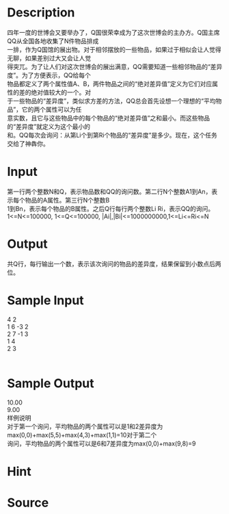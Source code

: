 
# Description

<div class="content"><div>四年一度的世博会又要举办了，Q国很荣幸成为了这次世博会的主办方。Q国主席QQ从全国各地收集了N件物品排成</div>
<div>一排，作为Q国馆的展出物。对于相邻摆放的一些物品，如果过于相似会让人觉得无聊，如果差别过大又会让人觉</div>
<div>得突兀。为了让人们对这次世博会的展出满意，QQ需要知道一些相邻物品的“差异度”。为了方便表示，QQ给每个</div>
<div>物品都定义了两个属性值A、B，两件物品之间的“绝对差异值”定义为它们对应属性的差的绝对值较大的一个。对</div>
<div>于一些物品的“差异度”，类似求方差的方法，QQ总会首先设想一个理想的“平均物品”，它的两个属性可以为任</div>
<div>意实数，且它与这些物品中的每个物品的“绝对差异值”之和最小。而这些物品的“差异度”就定义为这个最小的</div>
<div>和。QQ每次会询问：从第Li个到第Ri个物品的“差异度”是多少。现在，这个任务交给了神犇你。</div></div>

# Input

<div class="content"><div class="pdsec">
<div>第一行两个整数N和Q，表示物品数和QQ的询问数。第二行N个整数A1到An，表示每个物品的A属性。第三行N个整数B</div>
<div>1到Bn，表示每个物品的B属性。之后Q行每行两个整数Li Ri，表示QQ的询问。</div>
<div>1&lt;=N&lt;=100000, 1&lt;=Q&lt;=100000, |Ai|,|Bi|&lt;=1000000000,1&lt;=Li&lt;=Ri&lt;=N</div>
</div></div>

# Output

<div class="content"><div class="pdcont">共Q行，每行输出一个数，表示该次询问的物品的差异度，结果保留到小数点后两位。</div></div>

# Sample Input

<div class="content"><span class="sampledata">4 2<br/>
1 6 -3 2<br/>
2 7 -1 3<br/>
1 4<br/>
2 3<br/>
<br/>
</span></div>

# Sample Output

<div class="content"><span class="sampledata">10.00<br/>
9.00<br/>
样例说明<br/>
对于第一个询问，平均物品的两个属性可以是1和2差异度为max(0,0)+max(5,5)+max(4,3)+max(1,1)=10对于第二个<br/>
询问，平均物品的两个属性可以是6和7差异度为max(0,0)+max(9,8)=9<br/>
</span></div>

# Hint

<div class="content"><p></p></div>

# Source

<div class="content"><p><a href="problemset.php?search="></a></p></div>

